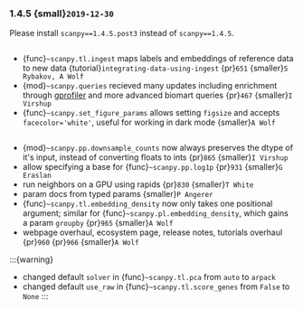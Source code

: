 ### 1.4.5 {small}`2019-12-30`

Please install `scanpy==1.4.5.post3` instead of `scanpy==1.4.5`.

```{rubric} New functionality
```

- {func}`~scanpy.tl.ingest` maps labels and embeddings of reference data to new data {tutorial}`integrating-data-using-ingest` {pr}`651` {smaller}`S Rybakov, A Wolf`
- {mod}`~scanpy.queries` recieved many updates including enrichment through [gprofiler] and more advanced biomart queries {pr}`467` {smaller}`I Virshup`
- {func}`~scanpy.set_figure_params` allows setting `figsize` and accepts `facecolor='white'`, useful for working in dark mode  {smaller}`A Wolf`

```{rubric} Code design
```

- {mod}`~scanpy.pp.downsample_counts` now always preserves the dtype of it's input, instead of converting floats to ints {pr}`865` {smaller}`I Virshup`
- allow specifying a base for {func}`~scanpy.pp.log1p` {pr}`931` {smaller}`G Eraslan`
- run neighbors on a GPU using rapids {pr}`830` {smaller}`T White`
- param docs from typed params {smaller}`P Angerer`
- {func}`~scanpy.tl.embedding_density` now only takes one positional argument; similar for {func}`~scanpy.pl.embedding_density`, which gains a param `groupby` {pr}`965` {smaller}`A Wolf`
- webpage overhaul, ecosystem page, release notes, tutorials overhaul {pr}`960` {pr}`966` {smaller}`A Wolf`

:::{warning}
- changed default `solver` in {func}`~scanpy.tl.pca` from `auto` to `arpack`
- changed default `use_raw` in {func}`~scanpy.tl.score_genes` from `False` to `None`
:::

[gprofiler]: https://biit.cs.ut.ee/gprofiler/
